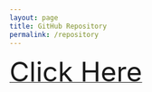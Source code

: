 ```yaml
---
layout: page
title: GitHub Repository
permalink: /repository
---
```


<a href="https://github.com/s3974243/s3974243.github.io"><font size="+10">Click Here</font></a>
